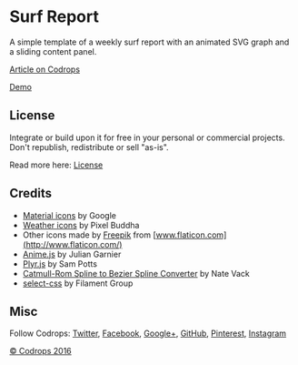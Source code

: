 # Surf Report

A simple template of a weekly surf report with an animated SVG graph and a sliding content panel.

[Article on Codrops](http://tympanus.net/codrops/?p=28788)

[Demo](http://tympanus.net/Development/SurfReport/)

## License

Integrate or build upon it for free in your personal or commercial projects. Don't republish, redistribute or sell "as-is". 

Read more here: [License](http://tympanus.net/codrops/licensing/)

## Credits

- [Material icons](https://material.io/icons) by Google 
- [Weather icons](http://www.flaticon.com/packs/weather-6) by Pixel Buddha
- Other icons made by [Freepik](http://www.freepik.com/) from [www.flaticon.com](http://www.flaticon.com/)
- [Anime.js](anime-js.com) by Julian Garnier
- [Plyr.js](https://plyr.io/) by Sam Potts
- [Catmull-Rom Spline to Bezier Spline Converter](https://gist.github.com/njvack/6925609) by Nate Vack
- [select-css](https://github.com/filamentgroup/select-css) by Filament Group

## Misc

Follow Codrops: [Twitter](http://www.twitter.com/codrops), [Facebook](http://www.facebook.com/pages/Codrops/159107397912), [Google+](https://plus.google.com/101095823814290637419), [GitHub](https://github.com/codrops), [Pinterest](http://www.pinterest.com/codrops/), [Instagram](https://www.instagram.com/codropsss/)


[© Codrops 2016](http://www.codrops.com)





